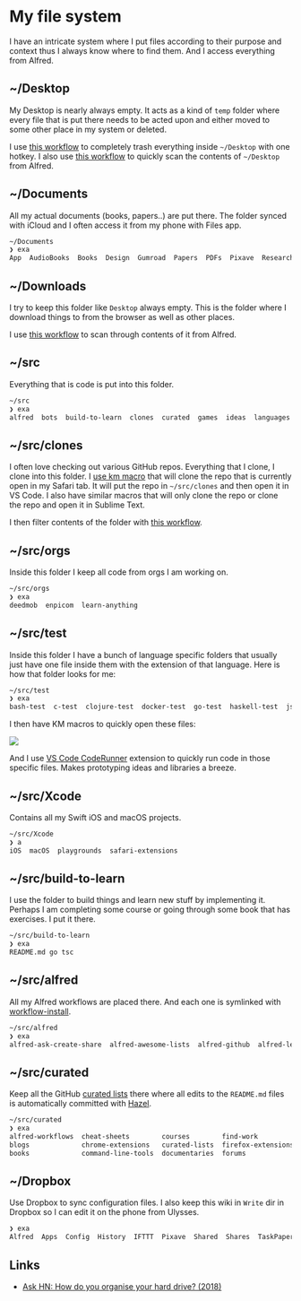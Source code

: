 # My file system

I have an intricate system where I put files according to their purpose and context thus I always know where to find them. And I access everything from Alfred.

## ~/Desktop

My Desktop is nearly always empty. It acts as a kind of `temp` folder where every file that is put there needs to be acted upon and either moved to some other place in my system or deleted.

I use [this workflow](https://github.com/nikitavoloboev/small-workflows/tree/master/clean-folders#readme) to completely trash everything inside `~/Desktop` with one hotkey. I also use [this workflow](https://github.com/nikitavoloboev/small-workflows/blob/master/augmentations/Directory%20watches.alfredworkflow?raw=true) to quickly scan the contents of `~/Desktop` from Alfred.

## ~/Documents

All my actual documents (books, papers..) are put there. The folder synced with iCloud and I often access it from my phone with Files app.

```Bash
~/Documents
❯ exa
App  AudioBooks  Books  Design  Gumroad  Papers  PDFs  Pixave  Research
```

## ~/Downloads

I try to keep this folder like `Desktop` always empty. This is the folder where I download things to from the browser as well as other places.

I use [this workflow](https://github.com/nikitavoloboev/small-workflows/blob/master/augmentations/Recent%20Downloads.alfredworkflow?raw=true) to scan through contents of it from Alfred.

## ~/src

Everything that is code is put into this folder.

```Bash
~/src
❯ exa
alfred  bots  build-to-learn  clones  curated  games  ideas  languages  libs  models  nix  orgs  personal  puzzles  scripts  test  vim-plugins  vscode-extensions  web  Xcode
```

## ~/src/clones

I often love checking out various GitHub repos. Everything that I clone, I clone into this folder. I [use km macro](https://medium.com/@nikitavoloboev/insta-cloning-ff5f38eb1d32) that will clone the repo that is currently open in my Safari tab. It will put the repo in `~/src/clones` and then open it in VS Code. I also have similar macros that will only clone the repo or clone the repo and open it in Sublime Text.

I then filter contents of the folder with [this workflow](https://github.com/nikitavoloboev/small-workflows/blob/master/augmentations/Directory%20watches.alfredworkflow?raw=true).


## ~/src/orgs

Inside this folder I keep all code from orgs I am working on.

```Bash
~/src/orgs
❯ exa
deedmob  enpicom  learn-anything
```

## ~/src/test

Inside this folder I have a bunch of language specific folders that usually just have one file inside them with the extension of that language. Here is how that folder looks for me:

```Bash
~/src/test
❯ exa
bash-test  c-test  clojure-test  docker-test  go-test  haskell-test  js-test  lisp-test  nix-test  python-test  react-test  ruby-test  ts-test
```

I then have KM macros to quickly open these files:

![](https://i.imgur.com/s2RJt5y.png)

And I use [VS Code CodeRunner](https://github.com/formulahendry/vscode-code-runner) extension to quickly run code in those specific files. Makes prototyping ideas and libraries a breeze.

## ~/src/Xcode

Contains all my Swift iOS and macOS projects.

```Bash
~/src/Xcode
❯ a
iOS  macOS  playgrounds  safari-extensions
```

## ~/src/build-to-learn

I use the folder to build things and learn new stuff by implementing it. Perhaps I am completing some course or going through some book that has exercises. I put it there.

```Bash
~/src/build-to-learn
❯ exa
README.md go tsc
```

## ~/src/alfred

All my Alfred workflows are placed there. And each one is symlinked with [workflow-install](https://gist.github.com/deanishe/35faae3e7f89f629a94e).

```Bash
~/src/alfred
❯ exa
alfred-ask-create-share  alfred-awesome-lists  alfred-github  alfred-learn-anything  alfred-my-mind  alfred-npm  alfred-timer  alfred-trello  alfred-web-searches  small-workflows
```

## ~/src/curated

Keep all the GitHub [curated lists](https://github.com/learn-anything/curated-lists#readme) there where all edits to the `README.md` files is automatically committed with [Hazel](../macOS/apps/hazel.md).

```bash
~/src/curated
❯ exa
alfred-workflows  cheat-sheets        courses        find-work           games   ios-apps    movies       privacy-respecting     quotes        research-papers    slack-groups    talks      websites
blogs             chrome-extensions   curated-lists  firefox-extensions  humans  macos-apps  newsletters  programming-languages  reddit        safari-extensions  spectrum        telegram   youtube
books             command-line-tools  documentaries  forums              images  mindmaps    podcasts     quora                  reddit-multi  series             stack-exchange  tv-series
```

## ~/Dropbox

Use Dropbox to sync configuration files. I also keep this wiki in `Write` dir in Dropbox so I can edit it on the phone from Ulysses.

```bash
❯ exa
Alfred  Apps  Config  History  IFTTT  Pixave  Shared  Shares  TaskPaper  upload.sh  Write
```

## Links

- [Ask HN: How do you organise your hard drive? (2018)](https://news.ycombinator.com/item?id=18836472)